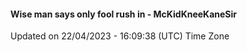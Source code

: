 #### Wise man says only fool rush in - McKidKneeKaneSir
Updated on 22/04/2023 - 16:09:38 (UTC) Time Zone
